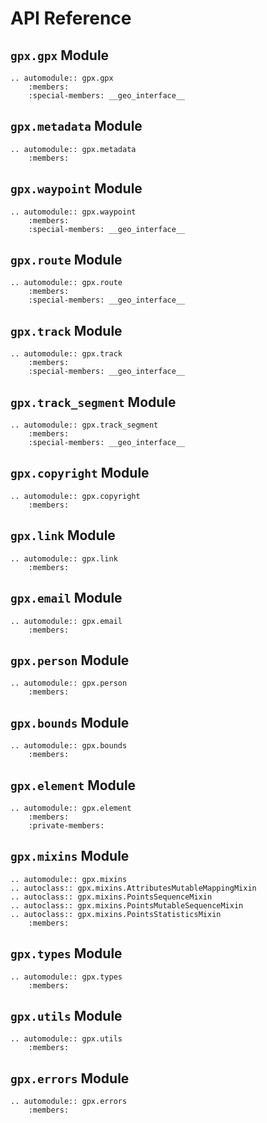 # API Reference

## `gpx.gpx` Module

```{eval-rst}
.. automodule:: gpx.gpx
    :members:
    :special-members: __geo_interface__
```

## `gpx.metadata` Module

```{eval-rst}
.. automodule:: gpx.metadata
    :members:
```

## `gpx.waypoint` Module

```{eval-rst}
.. automodule:: gpx.waypoint
    :members:
    :special-members: __geo_interface__
```

## `gpx.route` Module

```{eval-rst}
.. automodule:: gpx.route
    :members:
    :special-members: __geo_interface__
```

## `gpx.track` Module

```{eval-rst}
.. automodule:: gpx.track
    :members:
    :special-members: __geo_interface__
```

## `gpx.track_segment` Module

```{eval-rst}
.. automodule:: gpx.track_segment
    :members:
    :special-members: __geo_interface__
```

## `gpx.copyright` Module

```{eval-rst}
.. automodule:: gpx.copyright
    :members:
```

## `gpx.link` Module

```{eval-rst}
.. automodule:: gpx.link
    :members:
```

## `gpx.email` Module

```{eval-rst}
.. automodule:: gpx.email
    :members:
```

## `gpx.person` Module

```{eval-rst}
.. automodule:: gpx.person
    :members:
```

## `gpx.bounds` Module

```{eval-rst}
.. automodule:: gpx.bounds
    :members:
```

## `gpx.element` Module

```{eval-rst}
.. automodule:: gpx.element
    :members:
    :private-members:
```

## `gpx.mixins` Module

```{eval-rst}
.. automodule:: gpx.mixins
.. autoclass:: gpx.mixins.AttributesMutableMappingMixin
.. autoclass:: gpx.mixins.PointsSequenceMixin
.. autoclass:: gpx.mixins.PointsMutableSequenceMixin
.. autoclass:: gpx.mixins.PointsStatisticsMixin
    :members:
```

## `gpx.types` Module

```{eval-rst}
.. automodule:: gpx.types
    :members:
```

## `gpx.utils` Module

```{eval-rst}
.. automodule:: gpx.utils
    :members:
```

## `gpx.errors` Module

```{eval-rst}
.. automodule:: gpx.errors
    :members:
```
